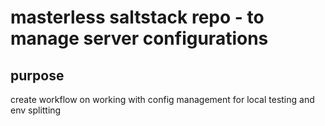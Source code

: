 # masterless saltstack repo - to manage server configurations

## purpose
create workflow on working with config management for local testing and env splitting
